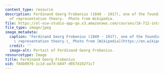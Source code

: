 ```yaml
---
content_type: resource
description: Ferdinand Georg Frobenius (1849 - 1917), one of the founding fathers
  of representation theory.  Photo from Wikipedia.
file: https://ol-ocw-studio-app-qa.s3.amazonaws.com/courses/18-712-introduction-to-representation-theory-fall-2010/f84b09761c1daa7db84fd057d192f1c7_18-712f08.jpg
file_type: image/jpeg
image_metadata:
  caption: "Ferdinand Georg Frobenius (1849 - 1917), one of the founding fathers of\
    \ representation theory.\_ Photo from [Wikipedia](https://en.wikipedia.org/wiki/Ferdinand_Georg_Frobenius)."
  credit: ''
  image-alt: Portait of Ferdinand Georg Frobenius.
resourcetype: Image
title: Ferdinand Georg Frobenius
uid: f84b0976-1c1d-aa7d-b84f-d057d192f1c7
---
```

